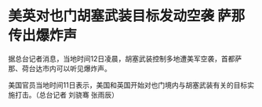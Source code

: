 # 美英对也门胡塞武装目标发动空袭 萨那传出爆炸声

据总台记者消息，当地时间12日凌晨，胡塞武装控制多地遭美军空袭，首都萨那、荷台达市内可以听见爆炸声。

美国官员当地时间11日表示，美国和英国开始对也门境内与胡塞武装有关的目标实施打击。（总台记者 刘骁骞 张雨辰）

